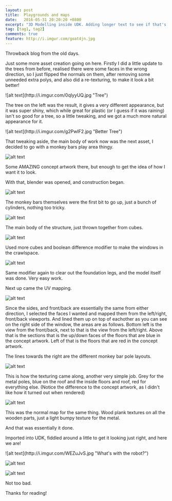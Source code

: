 ```yaml
---
layout: post
title:  Playgrounds and maps
date:   2016-05-31 20:20:20 +0800
excerpt: "3D Modelling inside UDK. Adding longer text to see if that's what's needed"
tag: [tag1, tag2]
comments: true
feature: http://i.imgur.com/goat4jn.jpg
---
```

<p>Throwback blog from the old days.</p>

<p>Just some more asset creation going on here. Firstly I did a little update to the trees from before, realised there were some faces in the wrong direction, so I just flipped the normals on them, after removing some unneeded extra polys, and also did a re-texturing, to make it look a bit better!</p>
![alt text](http://i.imgur.com/0qlyyUQ.jpg "Tree")

<p>The tree on the left was the result, it gives a very different appearance, but it was super shiny, which while great for plastic (or I guess if it was raining) isn't so good for a tree, so a little tweaking, and we got a much more natural appearance for it. </p>
![alt text](http://i.imgur.com/g2PwIF2.jpg "Better Tree")

<p>That tweaking aside, the main body of work now was the next asset, I decided to go with a monkey bars play area thingy.</p>

![alt text](http://i.imgur.com/LMnGHad.jpg "DrawingSkillz")

<p>Some AMAZING concept artwork there, but enough to get the idea of how I want it to look.</p>

<p>With that, blender was opened, and construction began.</p>

![alt text](http://i.imgur.com/S7e2bAu.jpg "Unsafe")

<p>The monkey bars themselves were the first bit to go up, just a bunch of cylinders, nothing too tricky.</p>

![alt text](http://i.imgur.com/Uk5MWMQ.jpg "Coming Along")

<p>The main body of the structure, just thrown together from cubes.</p>

![alt text](http://i.imgur.com/ER6gyeY.jpg "Windowssss")

<p>Used more cubes and boolean difference modifier to make the windows in the crawlspace.</p>

![alt text](http://i.imgur.com/qyqBeou.jpg "Looks safe")

<p>Same modifier again to clear out the foundation legs, and the model itself was done. Very easy work.</p>

<p>Next up came the UV mapping.</p>

![alt text](http://i.imgur.com/XWcAVZr.jpg "UV Maps")

<p>Since the sides, and front/back are essentially the same from either direction, I selected the faces I wanted and mapped them from the left/right, front/back viewports. And lined them up on top of eachother as you can see on the right side of the window, the areas are as follows. Bottom left is the view from the front/back, next to that is the view from the left/right. Above that is the sections that is the up/down faces of the floors that are blue in the concept artwork. Left of that is the floors that are red in the concept artwork.</p>

<p>The lines towards the right are the different monkey bar pole layouts.</p>

![alt text](http://i.imgur.com/UaNvxuK.jpg "Paint Paint")

<p>This is how the texturing came along, another very simple job. Grey for the metal poles, blue on the roof and the inside floors and roof, red for everything else. (Notice the difference to the concept artwork, as I didn't like how it turned out when rendered)</p>

![alt text](http://i.imgur.com/hERWfvx.jpg "It's all done in GIMP")

<p>This was the normal map for the same thing. Wood plank textures on all the wooden parts, just a light bumpy texture for the metal.</p>
<p>And that was essentially it done.</p>
<p>Imported into UDK, fiddled around a little to get it looking just right, and here we are!</p>
![alt text](http://i.imgur.com/WEZuJvS.jpg "What's with the robot?")

![alt text](http://i.imgur.com/7YAuveF.jpg "Big Grey Box")

![alt text](http://i.imgur.com/l3GAXTX.jpg "Aerial")

<p>Not too bad.</p>
<p>Thanks for reading!</p>
